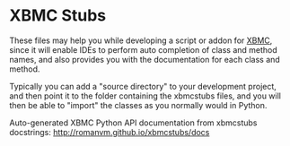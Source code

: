 XBMC Stubs
==========

These files may help you while developing a script or addon for [XBMC](http://xbmc.org/), since it will enable IDEs to perform auto completion of class and method names, and also provides you with the documentation for each class and method.

Typically you can add a "source directory" to your development project, and then point it to the folder containing the xbmcstubs files, and you will then be able to "import" the classes as you normally would in Python.

Auto-generated XBMC Python API documentation from xbmcstubs docstrings: http://romanvm.github.io/xbmcstubs/docs
